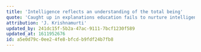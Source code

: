 ```yaml
---
title: 'Intelligence reflects an understanding of the total being'
quote: 'Caught up in explanations education fails to nurture intelligence. Intelligence reflects an understanding of the total being, the total process of human existence.'
attribution: 'J. Krishnamurti'
updated_by: 241dc15f-5b2a-47ac-9111-7bcf1230f589
updated_at: 1611952676
id: a5e0d79c-0ee2-4fe8-bfcd-b9fdf24b7fb8
---
```

